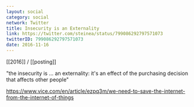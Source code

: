 ```yaml
---
layout: social
category: social
network: Twitter
title: Insecurity is an Externality
link: https://twitter.com/steinea/status/799086292797571073
twitterID: 799086292797571073
date: 2016-11-16
---
```


[[2016]] / [[posting]]

"the insecurity is ... an externality: it's an effect of the purchasing decision that affects other people"

<https://www.vice.com/en/article/ezpq3m/we-need-to-save-the-internet-from-the-internet-of-things>
